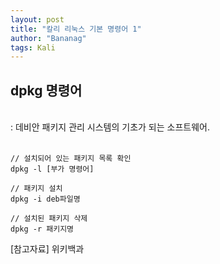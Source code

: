 ```yaml
---
layout: post
title: "칼리 리눅스 기본 명령어 1"
author: "Bananag"
tags: Kali
---
```


<h2>dpkg 명령어</h2><br>
: 데비안 패키지 관리 시스템의 기초가 되는 소프트웨어.<br><br>

```
// 설치되어 있는 패키지 목록 확인
dpkg -l [부가 명령어]

// 패키지 설치
dpkg -i deb파일명

// 설치된 패키지 삭제
dpkg -r 패키지명
```

[참고자료] 위키백과

